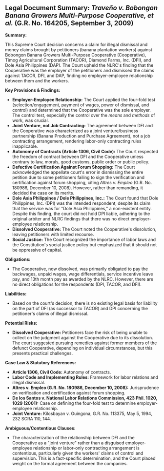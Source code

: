 ## Legal Document Summary: *Traveño v. Bobongon Banana Growers Multi-Purpose Cooperative, et al.* (G.R. No. 164205, September 3, 2009)

**Summary:**

This Supreme Court decision concerns a claim for illegal dismissal and money claims brought by petitioners (banana plantation workers) against Bobongon Banana Growers Multi-Purpose Cooperative (Cooperative), Timog Agricultural Corporation (TACOR), Diamond Farms, Inc. (DFI), and Dole Asia Philippines (DAP). The Court upheld the NLRC's finding that the Cooperative was the employer of the petitioners and dismissed the claims against TACOR, DFI, and DAP, finding no employer-employee relationship between them and the workers.

**Key Provisions & Findings:**

*   **Employer-Employee Relationship:** The Court applied the four-fold test (selection/engagement, payment of wages, power of dismissal, and control) and determined that the Cooperative was the sole employer. The control test, especially the control over the *means* and *methods* of work, was crucial.
*   **Joint Venture, not Job Contracting:** The agreement between DFI and the Cooperative was characterized as a joint venture/business partnership (Banana Production and Purchase Agreement), not a job contracting arrangement, rendering labor-only contracting rules inapplicable.
*   **Autonomy of Contracts (Article 1306, Civil Code):** The Court respected the freedom of contract between DFI and the Cooperative unless contrary to law, morals, good customs, public order or public policy.
*   **Defective Certification Against Forum Shopping:** The Court acknowledged the appellate court's error in dismissing the entire petition due to some petitioners failing to sign the verification and certification against forum shopping, citing *Altres v. Empleo* (G.R. No. 180986, December 10, 2008). However, rather than remanding, it decided the case on its merits.
*   **Dole Asia Philippines / Dole Philippines, Inc.:** The Court found that Dole Philippines, Inc. (DPI) was the intended respondent, despite its claim that the service was for "Dole Asia Philippines," a non-existent entity. Despite this finding, the court did not hold DPI liable, adhering to the original arbiter and NLRC findings that there was no direct employer-employee relationship.
*   **Dissolved Cooperative:** The Court noted the Cooperative's dissolution, leaving petitioners with limited recourse.
*   **Social Justice:** The Court recognized the importance of labor laws and the Constitution's social justice policy but emphasized that it should not be oppressive of capital.

**Obligations:**

*   The Cooperative, now dissolved, was primarily obligated to pay the backwages, unpaid wages, wage differentials, service incentive leave pay, and 13th month pay as awarded by the NLRC. However, there are no direct obligations for the respondents (DPI, TACOR, and DFI).

**Liabilities:**

*   Based on the court's decision, there is no existing legal basis for liability on the part of DFI (as successor to TACOR) and DPI concerning the petitioner's claims of illegal dismissal.

**Potential Risks:**

*   **Dissolved Cooperative:** Petitioners face the risk of being unable to collect on the judgment against the Cooperative due to its dissolution. The court suggested pursuing remedies against former members of the defunct Cooperative, depending on individual circumstances, but this presents practical challenges.

**Case Law & Statutory References:**

*   **Article 1306, Civil Code:** Autonomy of contracts.
*   **Labor Code and Implementing Rules:** Framework for labor relations and illegal dismissal.
*   **Altres v. Empleo (G.R. No. 180986, December 10, 2008):** Jurisprudence on verification and certification against forum shopping.
*   **De los Santos v. National Labor Relations Commission, 423 Phil. 1020, 1029 (2001):** Case on defining the four-fold test to determine employer-employee relationship.
*   **Joint Venture:** Kilosbayan v. Guingona, G.R. No. 113375, May 5, 1994, 232 SCRA 110, 144.

**Ambiguous/Contentious Clauses:**

*   The characterization of the relationship between DFI and the Cooperative as a "joint venture" rather than a disguised employer-employee relationship or labor-only contracting arrangement is contentious, particularly given the workers' claims of control and supervision. This is a fact-specific determination, and the Court placed weight on the formal agreement between the companies.
